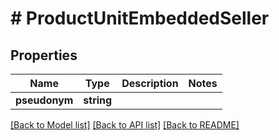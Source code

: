 # # ProductUnitEmbeddedSeller

## Properties

Name | Type | Description | Notes
------------ | ------------- | ------------- | -------------
**pseudonym** | **string** |  |

[[Back to Model list]](../../README.md#models) [[Back to API list]](../../README.md#endpoints) [[Back to README]](../../README.md)
